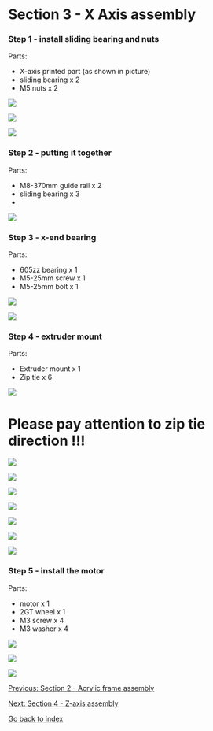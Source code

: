 # Section 3 - X Axis assembly

### Step 1 - install sliding bearing and nuts

Parts:
- X-axis printed part (as shown in picture)
- sliding bearing x 2
- M5 nuts x 2

![](https://raw.githubusercontent.com/MincheeLab/MakeYourOwn3DPrinter/master/images/IMG_20141028_152819.jpg)

![](https://raw.githubusercontent.com/MincheeLab/MakeYourOwn3DPrinter/master/images/IMG_20141028_152958.jpg)

![](https://raw.githubusercontent.com/MincheeLab/MakeYourOwn3DPrinter/master/images/IMG_20141028_153029.jpg)

### Step 2 - putting it together

Parts:
- M8-370mm guide rail x 2 
- sliding bearing x 3
- 
![](https://raw.githubusercontent.com/MincheeLab/MakeYourOwn3DPrinter/master/images/IMG_20141028_154026.jpg)

### Step 3 - x-end bearing

Parts:
- 605zz bearing x 1
- M5-25mm screw x 1
- M5-25mm bolt x 1

![](https://raw.githubusercontent.com/MincheeLab/MakeYourOwn3DPrinter/master/images/IMG_20141028_153617.jpg)

![](https://raw.githubusercontent.com/MincheeLab/MakeYourOwn3DPrinter/master/images/IMG_20141028_153658.jpg)

### Step 4 - extruder mount 

Parts:
- Extruder mount x 1
- Zip tie x 6

![](https://raw.githubusercontent.com/MincheeLab/MakeYourOwn3DPrinter/master/images/IMG_20141028_154239.jpg)

# Please pay attention to zip tie direction !!!

![](https://raw.githubusercontent.com/MincheeLab/MakeYourOwn3DPrinter/master/images/IMG_20141028_154406.jpg)

![](https://raw.githubusercontent.com/MincheeLab/MakeYourOwn3DPrinter/master/images/IMG_20141028_154442.jpg)

![](https://raw.githubusercontent.com/MincheeLab/MakeYourOwn3DPrinter/master/images/IMG_20141028_154522.jpg)

![](https://raw.githubusercontent.com/MincheeLab/MakeYourOwn3DPrinter/master/images/IMG_20141028_154556.jpg)

![](https://raw.githubusercontent.com/MincheeLab/MakeYourOwn3DPrinter/master/images/IMG_20141028_154611.jpg)

![](https://raw.githubusercontent.com/MincheeLab/MakeYourOwn3DPrinter/master/images/IMG_20141028_154656.jpg)

![](https://raw.githubusercontent.com/MincheeLab/MakeYourOwn3DPrinter/master/images/IMG_20141028_154820.jpg)

### Step 5 - install the motor

Parts:
- motor x 1
- 2GT wheel x 1
- M3 screw x 4
- M3 washer x 4

![](https://raw.githubusercontent.com/MincheeLab/MakeYourOwn3DPrinter/master/images/IMAG2139.jpg)

![](https://raw.githubusercontent.com/MincheeLab/MakeYourOwn3DPrinter/master/images/IMAG2140.jpg)

![](https://raw.githubusercontent.com/MincheeLab/MakeYourOwn3DPrinter/master/images/IMAG2142.jpg)

[Previous: Section 2 - Acrylic frame assembly](s2-frame-assembly.md)

[Next: Section 4 - Z-axis assembly](s4-zaxis-assembly.md)

[Go back to index](index.md)